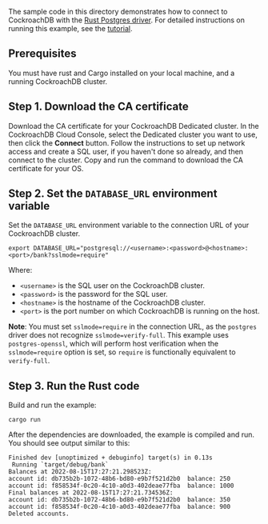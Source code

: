 The sample code in this directory demonstrates how to connect to CockroachDB with the [Rust Postgres driver](https://crates.io/crates/postgres). For detailed instructions on running this example, see the [tutorial](https://www.cockroachlabs.com/docs/stable/build-a-rust-app-with-cockroachdb.html).

## Prerequisites

You must have rust and Cargo installed on your local machine, and a running CockroachDB cluster.

## Step 1. Download the CA certificate

Download the CA certificate for your CockroachDB Dedicated cluster. In the CockroachDB Cloud Console, select the Dedicated cluster you want to use, then click the **Connect** button. Follow the instructions to set up network access and create a SQL user, if you haven't done so already, and then connect to the cluster. Copy and run the command to download the CA certificate for your OS.

## Step 2. Set the `DATABASE_URL` environment variable

Set the `DATABASE_URL` environment variable to the connection URL of your CockroachDB cluster.

~~~ shell
export DATABASE_URL="postgresql://<username>:<password>@<hostname>:<port>/bank?sslmode=require"
~~~

Where:

* `<username>` is the SQL user on the CockroachDB cluster.
* `<password>` is the password for the SQL user.
* `<hostname>` is the hostname of the CockroachDB cluster.
* `<port>` is the port number on which CockroachDB is running on the host.

**Note**: You must set `sslmode=require` in the connection URL, as the `postgres` driver does not recognize `sslmode=verify-full`. This example uses `postgres-openssl`, which will perform host verification when the `sslmode=require` option is set, so `require` is functionally equivalent to `verify-full`.

## Step 3. Run the Rust code

Build and run the example:

~~~ shell
cargo run
~~~

After the dependencies are downloaded, the example is compiled and run. You should see output similar to this:

~~~
Finished dev [unoptimized + debuginfo] target(s) in 0.13s
 Running `target/debug/bank`
Balances at 2022-08-15T17:27:21.298523Z:
account id: db735b2b-1072-48b6-bd80-e9b7f521d2b0  balance: 250
account id: f858534f-0c20-4c10-a0d3-402deae77fba  balance: 1000
Final balances at 2022-08-15T17:27:21.734536Z:
account id: db735b2b-1072-48b6-bd80-e9b7f521d2b0  balance: 350
account id: f858534f-0c20-4c10-a0d3-402deae77fba  balance: 900
Deleted accounts.
~~~